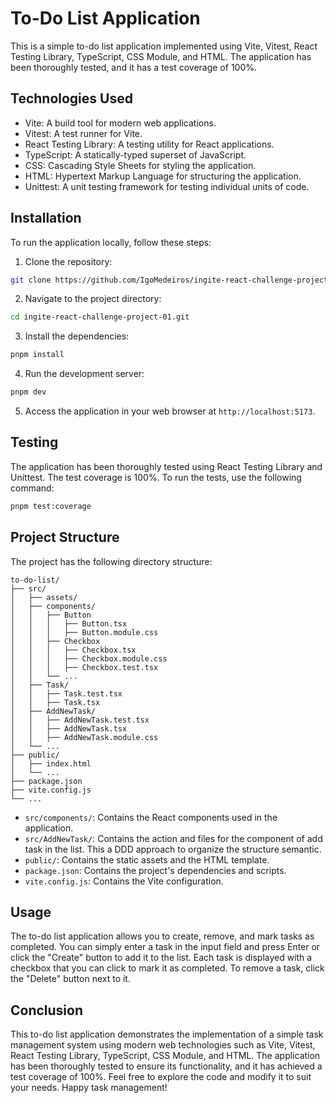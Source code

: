 # To-Do List Application

This is a simple to-do list application implemented using Vite, Vitest, React Testing Library, TypeScript, CSS Module, and HTML. The application has been thoroughly tested, and it has a test coverage of 100%.

## Technologies Used

- Vite: A build tool for modern web applications.
- Vitest: A test runner for Vite.
- React Testing Library: A testing utility for React applications.
- TypeScript: A statically-typed superset of JavaScript.
- CSS: Cascading Style Sheets for styling the application.
- HTML: Hypertext Markup Language for structuring the application.
- Unittest: A unit testing framework for testing individual units of code.

## Installation

To run the application locally, follow these steps:

1. Clone the repository:

```bash
git clone https://github.com/IgoMedeiros/ingite-react-challenge-project-01.git
```

2. Navigate to the project directory:

```bash
cd ingite-react-challenge-project-01.git
```

3. Install the dependencies:

```bash
pnpm install
```

4. Run the development server:

```bash
pnpm dev
```

5. Access the application in your web browser at `http://localhost:5173`.

## Testing

The application has been thoroughly tested using React Testing Library and Unittest. The test coverage is 100%. To run the tests, use the following command:

```bash
pnpm test:coverage
```

## Project Structure

The project has the following directory structure:

```
to-do-list/
├── src/
│   ├── assets/
│   ├── components/
│   │   ├── Button
│   │   │   ├── Button.tsx
│   │   │   ├── Button.module.css
│   │   ├── Checkbox
│   │   │   ├── Checkbox.tsx
│   │   │   ├── Checkbox.module.css
│   │   │   ├── Checkbox.test.tsx
│   │   └── ...
│   ├── Task/
│   │   ├── Task.test.tsx
│   │   ├── Task.tsx
│   ├── AddNewTask/
│   │   ├── AddNewTask.test.tsx
│   │   ├── AddNewTask.tsx
│   │   ├── AddNewTask.module.css
│   └── ...
├── public/
│   ├── index.html
│   └── ...
├── package.json
├── vite.config.js
└── ...
```

- `src/components/`: Contains the React components used in the application.
- `src/AddNewTask/`: Contains the action and files for the component of add task in the list. This a DDD approach to organize the structure semantic.
- `public/`: Contains the static assets and the HTML template.
- `package.json`: Contains the project's dependencies and scripts.
- `vite.config.js`: Contains the Vite configuration.

## Usage

The to-do list application allows you to create, remove, and mark tasks as completed. You can simply enter a task in the input field and press Enter or click the "Create" button to add it to the list. Each task is displayed with a checkbox that you can click to mark it as completed. To remove a task, click the "Delete" button next to it.

## Conclusion

This to-do list application demonstrates the implementation of a simple task management system using modern web technologies such as Vite, Vitest, React Testing Library, TypeScript, CSS Module, and HTML. The application has been thoroughly tested to ensure its functionality, and it has achieved a test coverage of 100%. Feel free to explore the code and modify it to suit your needs. Happy task management!